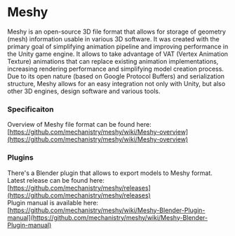 # Meshy
Meshy is an open-source 3D file format that allows for storage of geometry (mesh) information usable in various 3D software. It was created with the primary goal of simplifying animation pipeline and improving performance in the Unity game engine. It allows to take advantage of VAT (Vertex Animation Texture) animations that can replace existing animation implementations, increasing rendering performance and simplifying model creation process. Due to its open nature (based on Google Protocol Buffers) and serialization structure, Meshy allows for an easy integration not only with Unity, but also other 3D engines, design software and various tools. 

### Specificaiton

Overview of Meshy file format can be found here:\
[https://github.com/mechanistry/meshy/wiki/Meshy-overview](https://github.com/mechanistry/meshy/wiki/Meshy-overview)

### Plugins

There's a Blender plugin that allows to export models to Meshy format. \
Latest release can be found here: [https://github.com/mechanistry/meshy/releases](https://github.com/mechanistry/meshy/releases) \
Plugin manual is available here: [https://github.com/mechanistry/meshy/wiki/Meshy-Blender-Plugin-manual](https://github.com/mechanistry/meshy/wiki/Meshy-Blender-Plugin-manual)
